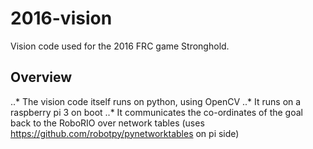 # 2016-vision
Vision code used for the 2016 FRC game Stronghold.
## Overview
..* The vision code itself runs on python, using OpenCV
..* It runs on a raspberry pi 3 on boot
..* It communicates the co-ordinates of the goal back to the RoboRIO over network tables (uses https://github.com/robotpy/pynetworktables on pi side)
